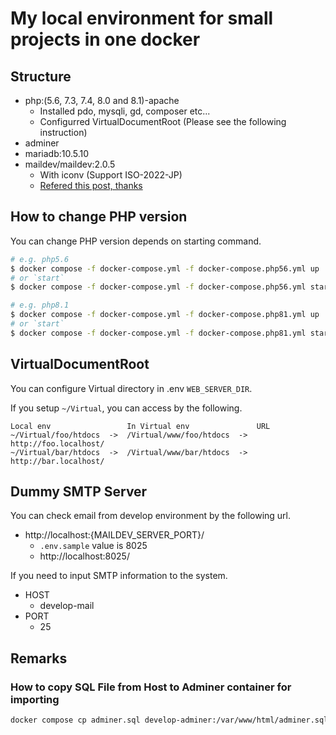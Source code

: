 # My local environment for small projects in one docker


## Structure

* php:(5.6, 7.3, 7.4, 8.0 and 8.1)-apache
  * Installed pdo, mysqli, gd, composer etc...
  * Configurred VirtualDocumentRoot (Please see the following instruction)
* adminer
* mariadb:10.5.10
* maildev/maildev:2.0.5
  * With iconv (Support ISO-2022-JP)
  * [Refered this post, thanks](https://qiita.com/kanemu/items/1f2da063c7e5b5477502)


## How to change PHP version

You can change PHP version depends on starting command.

```bash
# e.g. php5.6
$ docker compose -f docker-compose.yml -f docker-compose.php56.yml up
# or `start`
$ docker compose -f docker-compose.yml -f docker-compose.php56.yml start

# e.g. php8.1
$ docker compose -f docker-compose.yml -f docker-compose.php81.yml up
# or `start`
$ docker compose -f docker-compose.yml -f docker-compose.php81.yml start
```


## VirtualDocumentRoot

You can configure Virtual directory in .env `WEB_SERVER_DIR`.

If you setup `~/Virtual`, you can access by the following.

```
Local env                 In Virtual env               URL
~/Virtual/foo/htdocs  ->  /Virtual/www/foo/htdocs  ->  http://foo.localhost/
~/Virtual/bar/htdocs  ->  /Virtual/www/bar/htdocs  ->  http://bar.localhost/
```


## Dummy SMTP Server

You can check email from develop environment by the following url.

* http://localhost:{MAILDEV_SERVER_PORT}/  
  * `.env.sample` value is 8025  
  * http://localhost:8025/

If you need to input SMTP information to the system.

* HOST
  * develop-mail
* PORT
  * 25

## Remarks

### How to copy SQL File from Host to Adminer container for importing

```bash
docker compose cp adminer.sql develop-adminer:/var/www/html/adminer.sql
```

